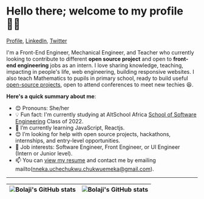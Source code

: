 # Hello there; welcome to my profile 👋🏾

[Profile](https://github.com/Nneka-Chukwuemeka), [LinkedIn](https://www.linkedin.com/in/nneka-chukwuemeka-0ab8a0a9/), [Twitter](https://twitter.com/nne_codes)

I'm a Front-End Engineer, Mechanical Engineer, and Teacher who currently looking to contribute to different **open source project** and open to **front-end engineering** jobs as an intern. I love sharing knowledge, teaching, impacting in people's life, web engineering, building responsive websites. I also teach Mathematics to pupils in primary school,  ready to build useful [open-source projects](https://github.com/Nneka-Chukwuemeka), open to attend conferences to meet new techies :laughing:.

**Here's a quick summary about me**:

- 😊 Pronouns: She/her
- 💡 Fun fact: I'm currently studying at AltSchool Africa [School of Software Engineering](https://altschoolafrica.com/schools/engineering) Class of 2022.
- 🌱 I’m currently learning JavaScript, Reactjs.
- 😊 I’m looking for help with open source projects, hackathons, internships, and entry-level opportunities.
- 💼 Job interests: Software Engineer, Front Engineer, or UI Engineer (Intern or Junior level).
- 📫 You can [view my resume](https://drive.google.com/file/d/10y2IY_HcqZcSExcbm-Z9rfgY1LWE4_vN/view?usp=drivesdk) and contact me by emailing mailto(nneka.uchechukwu.chukwuemeka@gmail.com).

---

| <img align="center" src="https://github-readme-stats.vercel.app/api?username=Nneka-Chukwuemeka&show_icons=true&include_all_commits=true&hide_border=true" alt="Bolaji's GitHub stats" /> | <img align="center" src="https://github-readme-stats.vercel.app/api/top-langs/?username=Nneka-Chukwuemeka&langs_count=8&layout=compact&hide_border=true" alt="Bolaji's GitHub stats" /> |
| ------------- | ------------- |
